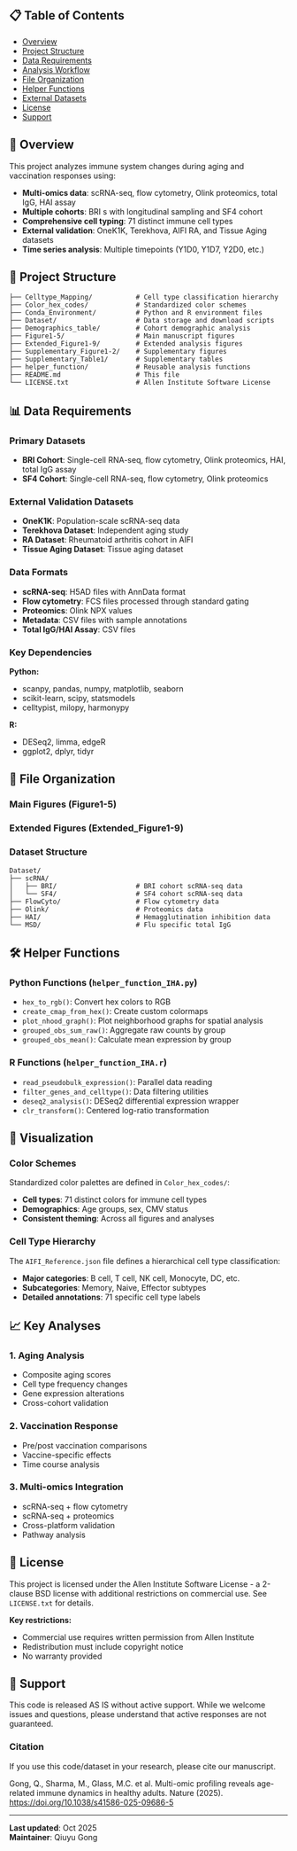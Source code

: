 

## 📋 Table of Contents

- [Overview](#overview)
- [Project Structure](#project-structure)
- [Data Requirements](#data-requirements)
- [Analysis Workflow](#analysis-workflow)
- [File Organization](#file-organization)
- [Helper Functions](#helper-functions)
- [External Datasets](#external-datasets)
- [License](#license)
- [Support](#support)

## 🔬 Overview

This project analyzes immune system changes during aging and vaccination responses using:

- **Multi-omics data**: scRNA-seq, flow cytometry, Olink proteomics, total IgG, HAI assay
- **Multiple cohorts**: BRI s with longitudinal sampling and SF4 cohort
- **Comprehensive cell typing**: 71 distinct immune cell types
- **External validation**: OneK1K, Terekhova, AIFI RA, and Tissue Aging datasets
- **Time series analysis**: Multiple timepoints (Y1D0, Y1D7, Y2D0, etc.)

## 📁 Project Structure

```
├── Celltype_Mapping/           # Cell type classification hierarchy
├── Color_hex_codes/            # Standardized color schemes
├── Conda_Environment/          # Python and R environment files
├── Dataset/                    # Data storage and download scripts
├── Demographics_table/         # Cohort demographic analysis
├── Figure1-5/                  # Main manuscript figures
├── Extended_Figure1-9/         # Extended analysis figures
├── Supplementary_Figure1-2/    # Supplementary figures
├── Supplementary_Table1/       # Supplementary tables
├── helper_function/            # Reusable analysis functions
├── README.md                   # This file
└── LICENSE.txt                 # Allen Institute Software License
```

## 📊 Data Requirements

### Primary Datasets
- **BRI Cohort**: Single-cell RNA-seq, flow cytometry, Olink proteomics, HAI, total IgG assay
- **SF4 Cohort**: Single-cell RNA-seq, flow cytometry, Olink proteomics

### External Validation Datasets
- **OneK1K**: Population-scale scRNA-seq data
- **Terekhova Dataset**: Independent aging study
- **RA Dataset**: Rheumatoid arthritis cohort in AIFI
- **Tissue Aging Dataset**: Tissue aging dataset
  
### Data Formats
- **scRNA-seq**: H5AD files with AnnData format
- **Flow cytometry**: FCS files processed through standard gating
- **Proteomics**: Olink NPX values
- **Metadata**: CSV files with sample annotations
- **Total IgG/HAI Assay**: CSV files




### Key Dependencies

**Python:**
- scanpy, pandas, numpy, matplotlib, seaborn
- scikit-learn, scipy, statsmodels
- celltypist, milopy, harmonypy

**R:**
- DESeq2, limma, edgeR
- ggplot2, dplyr, tidyr


## 📂 File Organization

### Main Figures (Figure1-5)


### Extended Figures (Extended_Figure1-9)


### Dataset Structure
```
Dataset/
├── scRNA/
│   ├── BRI/                    # BRI cohort scRNA-seq data
│   └── SF4/                    # SF4 cohort scRNA-seq data
├── FlowCyto/                   # Flow cytometry data
├── Olink/                      # Proteomics data
├── HAI/                        # Hemagglutination inhibition data
└── MSD/                        # Flu specific total IgG
```

## 🛠️ Helper Functions

### Python Functions (`helper_function_IHA.py`)
- `hex_to_rgb()`: Convert hex colors to RGB
- `create_cmap_from_hex()`: Create custom colormaps
- `plot_nhood_graph()`: Plot neighborhood graphs for spatial analysis
- `grouped_obs_sum_raw()`: Aggregate raw counts by group
- `grouped_obs_mean()`: Calculate mean expression by group

### R Functions (`helper_function_IHA.r`)
- `read_pseudobulk_expression()`: Parallel data reading
- `filter_genes_and_celltype()`: Data filtering utilities
- `deseq2_analysis()`: DESeq2 differential expression wrapper
- `clr_transform()`: Centered log-ratio transformation


## 🎨 Visualization

### Color Schemes
Standardized color palettes are defined in `Color_hex_codes/`:
- **Cell types**: 71 distinct colors for immune cell types
- **Demographics**: Age groups, sex, CMV status
- **Consistent theming**: Across all figures and analyses

### Cell Type Hierarchy
The `AIFI_Reference.json` file defines a hierarchical cell type classification:
- **Major categories**: B cell, T cell, NK cell, Monocyte, DC, etc.
- **Subcategories**: Memory, Naive, Effector subtypes
- **Detailed annotations**: 71 specific cell type labels

## 📈 Key Analyses

### 1. Aging Analysis
- Composite aging scores
- Cell type frequency changes
- Gene expression alterations
- Cross-cohort validation

### 2. Vaccination Response
- Pre/post vaccination comparisons
- Vaccine-specific effects
- Time course analysis

### 3. Multi-omics Integration
- scRNA-seq + flow cytometry
- scRNA-seq + proteomics
- Cross-platform validation
- Pathway analysis


## 📄 License

This project is licensed under the Allen Institute Software License - a 2-clause BSD license with additional restrictions on commercial use. See `LICENSE.txt` for details.

**Key restrictions:**
- Commercial use requires written permission from Allen Institute
- Redistribution must include copyright notice
- No warranty provided

## 🤝 Support

This code is released AS IS without active support. While we welcome issues and questions, please understand that active responses are not guaranteed.


### Citation
If you use this code/dataset in your research, please cite our manuscript.

Gong, Q., Sharma, M., Glass, M.C. et al. Multi-omic profiling reveals age-related immune dynamics in healthy adults. Nature (2025). https://doi.org/10.1038/s41586-025-09686-5

---

**Last updated**: Oct 2025  
**Maintainer**: Qiuyu Gong
